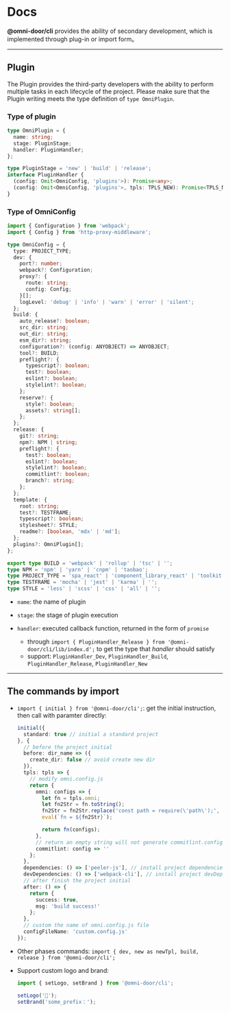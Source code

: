 # Docs
**@omni-door/cli** provides the ability of secondary development, which is implemented through plug-in or import form。

---

## Plugin
The Plugin provides the third-party developers with the ability to perform multiple tasks in each lifecycle of the project. Please make sure that the Plugin writing meets the type definition of `type OmniPlugin`.

### Type of plugin
```ts
type OmniPlugin = {
  name: string;
  stage: PluginStage;
  handler: PluginHandler;
};

type PluginStage = 'new' | 'build' | 'release';
interface PluginHandler {
  (config: Omit<OmniConfig, 'plugins'>): Promise<any>;
  (config: Omit<OmniConfig, 'plugins'>, tpls: TPLS_NEW): Promise<TPLS_NEW_RETURE>;
}
```

### Type of OmniConfig
```ts
import { Configuration } from 'webpack';
import { Config } from 'http-proxy-middleware';

type OmniConfig = {
  type: PROJECT_TYPE;
  dev: {
    port?: number;
    webpack?: Configuration;
    proxy?: {
      route: string;
      config: Config;
    }[];
    logLevel: 'debug' | 'info' | 'warn' | 'error' | 'silent';
  };
  build: {
    auto_release?: boolean;
    src_dir: string;
    out_dir: string;
    esm_dir?: string;
    configuration?: (config: ANYOBJECT) => ANYOBJECT;
    tool?: BUILD;
    preflight?: {
      typescript?: boolean;
      test?: boolean;
      eslint?: boolean;
      stylelint?: boolean;
    };
    reserve?: {
      style?: boolean;
      assets?: string[];
    };
  };
  release: {
    git?: string;
    npm?: NPM | string;
    preflight?: {
      test?: boolean;
      eslint?: boolean;
      stylelint?: boolean;
      commitlint?: boolean;
      branch?: string;
    };
  };
  template: {
    root: string;
    test?: TESTFRAME;
    typescript?: boolean;
    stylesheet?: STYLE;
    readme?: [boolean, 'mdx' | 'md'];
  };
  plugins?: OmniPlugin[];
};

export type BUILD = 'webpack' | 'rollup' | 'tsc' | '';
type NPM = 'npm' | 'yarn' | 'cnpm' | 'taobao';
type PROJECT_TYPE = 'spa_react' | 'component_library_react' | 'toolkit';
type TESTFRAME = 'mocha' | 'jest' | 'karma' | '';
type STYLE = 'less' | 'scss' | 'css' | 'all' | '';
```

- `name`: the name of plugin

- `stage`: the stage of plugin execution

- `handler`: executed callback function, returned in the form of `promise`

  - through `import { PluginHandler_Release } from '@omni-door/cli/lib/index.d';` to get the type that *handler* should satisfy
  - support: `PluginHandler_Dev`, `PluginHandler_Build`, `PluginHandler_Release`, `PluginHandler_New`
---

## The commands by import
- `import { initial } from '@omni-door/cli';`: get the initial instruction, then call with paramter directly:

  ```ts
  initial({
    standard: true // initial a standard project
  }, {
    // before the project initial
    before: dir_name => ({
      create_dir: false // avoid create new dir
    }),
    tpls: tpls => {
      // modify omni.config.js
      return {
        omni: configs => {
          let fn = tpls.omni;
          let fn2Str = fn.toString();
          fn2Str = fn2Str.replace('const path = require(\'path\');', 'const path = require(\'path\');\\nconst fs = require(\'fs\')');
          eval(`fn = ${fn2Str}`);

          return fn(configs);
        },
        // return an empty string will not generate commitlint.config.js file
        commitlint: config => ''
      };
    },
    dependencies: () => ['peeler-js'], // install project dependencies
    devDependencies: () => ['webpack-cli'], // install project devDependencies
    // after finish the project initial
    after: () => {
      return {
        success: true,
        msg: 'build success!'
      };
    },
    // custom the name of omni.config.js file
    configFileName: 'custom.config.js'
  });
  ```

- Other phases commands: `import { dev, new as newTpl, build, release } from '@omni-door/cli';`

- Support custom logo and brand:
  ```ts
  import { setLogo, setBrand } from '@omni-door/cli';

  setLogo('🐸');
  setBrand('some_prefix：');
  ```
